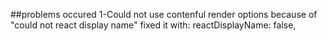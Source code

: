 ##problems occured
1-Could not use contenful render options because of "could not react display name"
fixed it with: reactDisplayName: false,
